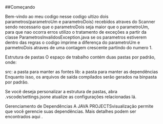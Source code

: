 ##Começando

Bem-vindo ao meu codigo nesse codigo ultizo dois parametros(parametroUm e parametroDois) recebidos atraves do Scanner sendo necessario que o parametroDois seja maior que o parametroUm, para que nao ocorra erros utilizo o tratamento de exceções a partir da classe ParametrosInvalidosException.java se os parametros estiverem dentro das regras o codigo imprime a diferença do parametroUm e parmetroDois atraves de uma contagem crescente partindo do numero 1.

Estrutura de pastas O espaço de trabalho contém duas pastas por padrão, onde:

src: a pasta para manter as fontes lib: a pasta para manter as dependências Enquanto isso, os arquivos de saída compilados serão gerados na binpasta por padrão.

Se você deseja personalizar a estrutura de pastas, abra .vscode/settings.jsone atualize as configurações relacionadas lá.

Gerenciamento de Dependências A JAVA PROJECTSvisualização permite que você gerencie suas dependências. Mais detalhes podem ser encontrados aqui .